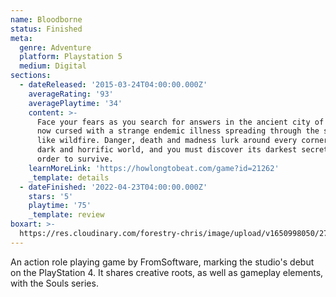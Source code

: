 ```yaml
---
name: Bloodborne
status: Finished
meta:
  genre: Adventure
  platform: Playstation 5
  medium: Digital
sections:
  - dateReleased: '2015-03-24T04:00:00.000Z'
    averageRating: '93'
    averagePlaytime: '34'
    content: >-
      Face your fears as you search for answers in the ancient city of Yharnam,
      now cursed with a strange endemic illness spreading through the streets
      like wildfire. Danger, death and madness lurk around every corner of this
      dark and horrific world, and you must discover its darkest secrets in
      order to survive.
    learnMoreLink: 'https://howlongtobeat.com/game?id=21262'
    _template: details
  - dateFinished: '2022-04-23T04:00:00.000Z'
    stars: '5'
    playtime: '75'
    _template: review
boxart: >-
  https://res.cloudinary.com/forestry-chris/image/upload/v1650998050/2734931-bloodborne_v5_g6vzfv.jpg
---
```


An action role playing game by FromSoftware, marking the studio's debut on the PlayStation 4. It shares creative roots, as well as gameplay elements, with the Souls series.
